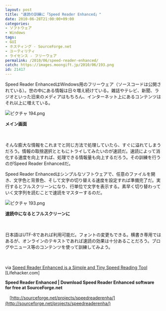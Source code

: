 ```yaml
---
layout: post
title: "速読の訓練に「Speed Reader Enhanced」"
date: 2010-06-28T21:00:00+09:00
categories:
- ソフトウェア
- Windows
tags: 
- GUI
- ホスティング - SourceForge.net
- ユーティリティ
- ライセンス - フリーウェア
permalink: /2010/06/speed-reader-enhanced/
catch: https://images.moongift.jp/2010/06/193.png
id: 21417
---
```

Speed Reader EnhancedはWindows用のフリーウェア（ソースコードは公開されている）。世の中にある情報は日々増え続けている。雑誌やテレビ、新聞、ラジオといった旧来のメディアはもちろん、インターネット上にあるコンテンツはそれ以上に増えている。

  

![ピクチャ 194.png](https://images.moongift.jp/2010/06/194.png)  
  
**メイン画面**

  

　

  

そんな膨大な情報をこれまでと同じ方法で処理していたら、すぐに溢れてしまうだろう。情報の取捨選択とともにトライしてみたいのが速読だ。速読によって消化する速度を向上すれば、処理できる情報量も向上するだろう。その訓練を行うのがSpeed Reader Enhancedだ。

  
<!--more-->

Speed Reader Enhancedはシンプルなソフトウェアで、任意のファイルを開き、文字色と背景色、そして文字の切り替える速度を設定すれば準備完了だ。実行するとフルスクリーンになり、行単位で文字を表示する。素早く切り替わっていく文字列を読むことで速読をマスターするのだ。

  

![ピクチャ 193.png](https://images.moongift.jp/2010/06/193.png)  
  
**速読中になるとフルスクリーンに**

  

　

  

日本語はUTF-8であれば利用可能だ。フォントの変更もできる。横書き専用ではあるが、オンラインのテキストであれば速読の効果は十分あることだろう。ブログやニュース等のコンテンツを使って訓練してみよう。

  

　

  

via [Speed Reader Enhanced is a Simple and Tiny Speed Reading Tool](http://lifehacker.com/5569005/speed-reader-enhanced-is-a-simple-and-tiny-speed-reading-tool) [Lifehacker.com]

  

**Speed Reader Enhanced | Download Speed Reader Enhanced software for free at SourceForge.net**  
  
　[http://sourceforge.net/projects/speedreaderenha/](http://sourceforge.net/projects/speedreaderenha/)

  

